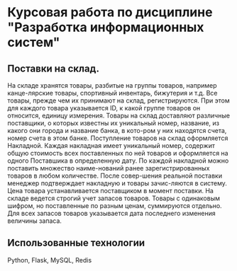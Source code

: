 # Курсовая работа по дисциплине "Разработка информационных систем"

## Поставки на склад.
На складе хранятся товары, разбитые на группы товаров, например канце-лярские товары, спортивный инвентарь, бижутерия и т.д.
Все товары, прежде чем их принимают на склад, регистрируются. При этом для каждого товара указывается ID, к какой группе товаров он относится, единицу измерения.
Товары на склад доставляют различные поставщики, о которых известны их уникальный номер, название, из какого они города и название банка, в кото-ром у них находятся счета, номер счета в этом банке. 
Поступление товаров на склад оформляется Накладной.
Каждая накладная имеет уникальный номер, содержит общую стоимость всех поставленных по ней товаров и оформляется на одного Поставшика в определенную дату. По каждой накладной можно поставить множество наиме-нований ранее зарегистрированных товаров в любом количестве. После совер-шения реальной поставки менеджер подтверждает накладную и товары зачис-ляются в систему.
Цена товара устанавливается поставщиком в момент поставки.
На складе ведется строгий учет запасов товаров. Товары с одинаковым шифром, но поставленные по разным ценам, суммируются отдельно. Для всех запасов товаров указывается дата последнего изменения величины запаса.

## Использованные технологии
Python, Flask, MySQL, Redis

